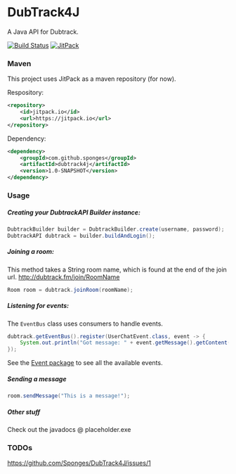 # DubTrack4J
A Java API for Dubtrack.

[![Build Status](https://travis-ci.org/Sponges/DubTrack4J.svg?branch=master)](https://travis-ci.org/Sponges/DubTrack4J)
[![JitPack](https://jitpack.io/v/sponges/dubtrack4j.svg)](https://jitpack.io/#sponges/dubtrack4j)

### Maven
This project uses JitPack as a maven repository (for now).

Respository:
```xml
<repository>
    <id>jitpack.io</id>
    <url>https://jitpack.io</url>
</repository>
```

Dependency:
```xml
<dependency>
    <groupId>com.github.sponges</groupId>
    <artifactId>dubtrack4j</artifactId>
    <version>1.0-SNAPSHOT</version>
</dependency>
```

### Usage
##### Creating your DubtrackAPI Builder instance:
```java
DubtrackBuilder builder = DubtrackBuilder.create(username, password);
DubtrackAPI dubtrack = builder.buildAndLogin();
```

##### Joining a room:
This method takes a String room name, which is found at the end of the join url. http://dubtrack.fm/join/RoomName
```java
Room room = dubtrack.joinRoom(roomName);
```

##### Listening for events:
The `EventBus` class uses consumers to handle events.
```java
dubtrack.getEventBus().register(UserChatEvent.class, event -> {
    System.out.println("Got message: " + event.getMessage().getContent());
});
```
See the [Event package](https://github.com/Sponges/DubTrack4J/tree/master/src/main/java/io/sponges/dubtrack4j/event) to see all the available events.

##### Sending a message
```java
room.sendMessage("This is a message!");
```

##### Other stuff
Check out the javadocs @ placeholder.exe

### TODOs
https://github.com/Sponges/DubTrack4J/issues/1
